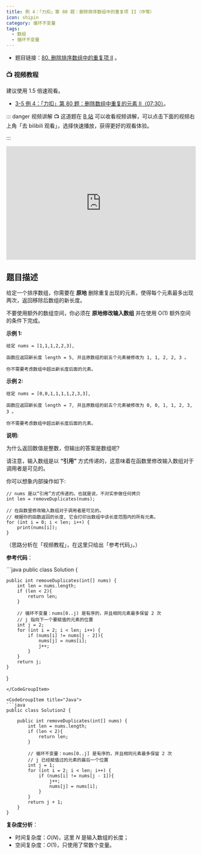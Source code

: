 ```yaml
---
title: 例 4：「力扣」第 80 题：删除排序数组中的重复项 II（中等）
icon: shipin
category: 循环不变量
tags:
  - 数组
  - 循环不变量
---
```


- 题目链接：[80. 删除排序数组中的重复项 II](https://leetcode-cn.com/problems/remove-duplicates-from-sorted-array-ii/description/) <Badge text="中等" type="warn"/>。

### :tv: **视频教程**

建议使用 1.5 倍速观看。

- [3-5 例 4：「力扣」第 80 题：删除数组中重复的元素 II（07:30）](https://www.bilibili.com/video/BV1Jg411M7Lp?p=5)。

::: danger 视频讲解
:tv: 这道题在 [B 站](https://www.bilibili.com/video/BV1Jg411M7Lp?p=5) 可以收看视频讲解，可以点击下面的视频右上角「去 bilibili 观看」，选择快速播放，获得更好的观看体验。

:::

<div style="position: relative; padding: 30% 45%;">
<iframe style="position: absolute; width: 100%; height: 100%; left: 0; top: 0;" src="https://player.bilibili.com/player.html?aid=504293075&bvid=BV1Jg411M7Lp&cid=375383286&page=5" frameborder="no" scrolling="no"></iframe>
</div>

## 题目描述

给定一个排序数组，你需要在 **原地** 删除重复出现的元素，使得每个元素最多出现两次，返回移除后数组的新长度。

不要使用额外的数组空间，你必须在 **原地修改输入数组** 并在使用 O(1) 额外空间的条件下完成。

**示例 1:**

```
给定 nums = [1,1,1,2,2,3],

函数应返回新长度 length = 5, 并且原数组的前五个元素被修改为 1, 1, 2, 2, 3 。

你不需要考虑数组中超出新长度后面的元素。
```

**示例 2:**

```
给定 nums = [0,0,1,1,1,1,2,3,3],

函数应返回新长度 length = 7, 并且原数组的前五个元素被修改为 0, 0, 1, 1, 2, 3, 3 。

你不需要考虑数组中超出新长度后面的元素。
```

**说明:**

为什么返回数值是整数，但输出的答案是数组呢?

请注意，输入数组是以 **“引用”** 方式传递的，这意味着在函数里修改输入数组对于调用者是可见的。

你可以想象内部操作如下:

```
// nums 是以“引用”方式传递的。也就是说，不对实参做任何拷贝
int len = removeDuplicates(nums);

// 在函数里修改输入数组对于调用者是可见的。
// 根据你的函数返回的长度, 它会打印出数组中该长度范围内的所有元素。
for (int i = 0; i < len; i++) {
    print(nums[i]);
}
```

（思路分析在「视频教程」，在这里只给出「参考代码」。）

**参考代码**：

<CodeGroup>
<CodeGroupItem title="Java">
```java
public class Solution {

    public int removeDuplicates(int[] nums) {
        int len = nums.length;
        if (len < 2){
            return len;
        }

        // 循环不变量：nums[0..j) 是有序的，并且相同元素最多保留 2 次
        // j 指向下一个要赋值的元素的位置
        int j = 2;
        for (int i = 2; i < len; i++) {
            if (nums[i] != nums[j - 2]){
                nums[j] = nums[i];
                j++;
            }
        }
        return j;
    }

}

````
</CodeGroupItem>

<CodeGroupItem title="Java">
```java
public class Solution2 {

    public int removeDuplicates(int[] nums) {
        int len = nums.length;
        if (len < 2){
            return len;
        }

        // 循环不变量：nums[0..j] 是有序的，并且相同元素最多保留 2 次
        // j 已经赋值过的元素的最后一个位置
        int j = 1;
        for (int i = 2; i < len; i++) {
            if (nums[i] != nums[j - 1]){
                j++;
                nums[j] = nums[i];
            }
        }
        return j + 1;
    }
}
````

</CodeGroupItem>
</CodeGroup>

**复杂度分析**：

- 时间复杂度：$O(N)$，这里 $N$ 是输入数组的长度；
- 空间复杂度：$O(1)$，只使用了常数个变量。
